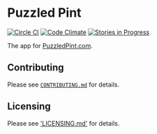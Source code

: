 Puzzled Pint
============

[![Circle CI](https://img.shields.io/circleci/project/PuzzledPint/puzzledpint.com.svg?style=plastic)](https://circleci.com/gh/PuzzledPint/puzzledpint.com)
[![Code Climate](https://codeclimate.com/github/PuzzledPint/puzzledpint.com/badges/gpa.svg)](https://codeclimate.com/github/PuzzledPint/puzzledpint.com)
[![Stories in Progress](https://badge.waffle.io/PuzzledPint/puzzledpint.com.svg?label=progress&title=in%20progress)](http://waffle.io/PuzzledPint/puzzledpint.com)

The app for [PuzzledPint.com](http://puzzledpint.com).

Contributing
-------------

Please see [`CONTRIBUTING.md`](CONTRIBUTING.md) for details.

Licensing
---------

Please see ['LICENSING.md'](LICENSING.md) for details.
